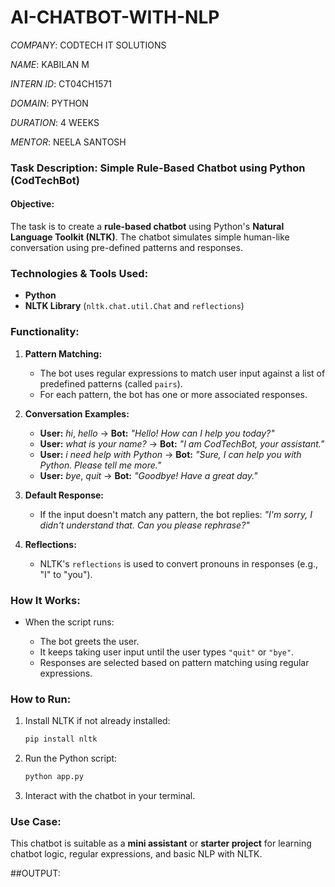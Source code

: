 # AI-CHATBOT-WITH-NLP

*COMPANY*: CODTECH IT SOLUTIONS

*NAME*: KABILAN M

*INTERN ID*: CT04CH1571

*DOMAIN*: PYTHON

*DURATION*: 4 WEEKS

*MENTOR*: NEELA SANTOSH



###  **Task Description: Simple Rule-Based Chatbot using Python (CodTechBot)**

####  **Objective:**

The task is to create a **rule-based chatbot** using Python's **Natural Language Toolkit (NLTK)**. The chatbot simulates simple human-like conversation using pre-defined patterns and responses.


###  **Technologies & Tools Used:**

* **Python**
* **NLTK Library** (`nltk.chat.util.Chat` and `reflections`)



###  **Functionality:**

1. **Pattern Matching:**

   * The bot uses regular expressions to match user input against a list of predefined patterns (called `pairs`).
   * For each pattern, the bot has one or more associated responses.

2. **Conversation Examples:**

   * **User:** *hi*, *hello* → **Bot:** *"Hello! How can I help you today?"*
   * **User:** *what is your name?* → **Bot:** *"I am CodTechBot, your assistant."*
   * **User:** *i need help with Python* → **Bot:** *"Sure, I can help you with Python. Please tell me more."*
   * **User:** *bye*, *quit* → **Bot:** *"Goodbye! Have a great day."*

3. **Default Response:**

   * If the input doesn't match any pattern, the bot replies:
     *"I'm sorry, I didn't understand that. Can you please rephrase?"*

4. **Reflections:**

   * NLTK's `reflections` is used to convert pronouns in responses (e.g., "I" to "you").


###  **How It Works:**

* When the script runs:

  * The bot greets the user.
  * It keeps taking user input until the user types `"quit"` or `"bye"`.
  * Responses are selected based on pattern matching using regular expressions.


###  **How to Run:**

1. Install NLTK if not already installed:

   ```bash
   pip install nltk
   ```
2. Run the Python script:

   ```bash
   python app.py
   ```
3. Interact with the chatbot in your terminal.



###  **Use Case:**

This chatbot is suitable as a **mini assistant** or **starter project** for learning chatbot logic, regular expressions, and basic NLP with NLTK.


##OUTPUT:
